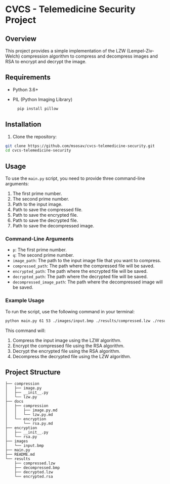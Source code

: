 # CVCS - Telemedicine Security Project

## Overview

This project provides a simple implementation of the LZW (Lempel-Ziv-Welch) compression algorithm to compress and decompress images and RSA to encrypt and decrypt the image.

## Requirements

- Python 3.6+
- PIL (Python Imaging Library)

  ```bash
    pip install pillow
  ```

## Installation

1. Clone the repository:

```bash
git clone https://github.com/msosav/cvcs-telemedicine-security.git
cd cvcs-telemedicine-security
```

## Usage

To use the `main.py` script, you need to provide three command-line arguments:

1. The first prime number.
2. The second prime number.
3. Path to the input image.
4. Path to save the compressed file.
5. Path to save the encrypted file.
6. Path to save the decrypted file.
7. Path to save the decompressed image.

### Command-Line Arguments

- `p`: The first prime number.
- `q`: The second prime number.
- `image_path`: The path to the input image file that you want to compress.
- `compressed_path`: The path where the compressed file will be saved.
- `encrypted_path`: The path where the encrypted file will be saved.
- `decrypted_path`: The path where the decrypted file will be saved.
- `decompressed_image_path`: The path where the decompressed image will be saved.

### Example Usage

To run the script, use the following command in your terminal:

```bash
python main.py 61 53 ./images/input.bmp ./results/compressed.lzw ./results/encrypted.rsa ./results/decrypted.lzw ./results/decompressed.bmp
```

This command will:

1. Compress the input image using the LZW algorithm.
2. Encrypt the compressed file using the RSA algorithm.
3. Decrypt the encrypted file using the RSA algorithm.
4. Decompress the decrypted file using the LZW algorithm.

## Project Structure

```plaintext
├── compression
│   ├── image.py
│   ├── __init__.py
│   └── lzw.py
├── docs
│   ├── compression
│   │   ├── image.py.md
│   │   └── lzw.py.md
│   └── encryption
│       └── rsa.py.md
├── encryption
│   ├── __init__.py
│   └── rsa.py
├── images
│   └── input.bmp
├── main.py
├── README.md
└── results
    ├── compressed.lzw
    ├── decompressed.bmp
    ├── decrypted.lzw
    └── encrypted.rsa
```

